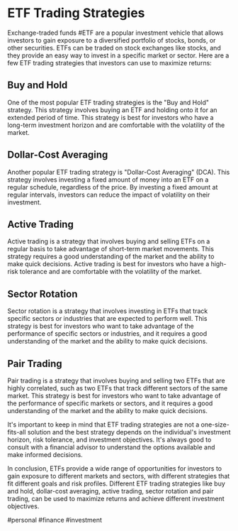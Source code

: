 # ETF Trading Strategies

Exchange-traded funds #ETF are a popular investment vehicle that allows investors to gain exposure to a diversified portfolio of stocks, bonds, or other securities. ETFs can be traded on stock exchanges like stocks, and they provide an easy way to invest in a specific market or sector. Here are a few ETF trading strategies that investors can use to maximize returns:

## Buy and Hold

One of the most popular ETF trading strategies is the "Buy and Hold" strategy. This strategy involves buying an ETF and holding onto it for an extended period of time. This strategy is best for investors who have a long-term investment horizon and are comfortable with the volatility of the market.

## Dollar-Cost Averaging

Another popular ETF trading strategy is "Dollar-Cost Averaging" (DCA). This strategy involves investing a fixed amount of money into an ETF on a regular schedule, regardless of the price. By investing a fixed amount at regular intervals, investors can reduce the impact of volatility on their investment.

## Active Trading

Active trading is a strategy that involves buying and selling ETFs on a regular basis to take advantage of short-term market movements. This strategy requires a good understanding of the market and the ability to make quick decisions. Active trading is best for investors who have a high-risk tolerance and are comfortable with the volatility of the market.

## Sector Rotation

Sector rotation is a strategy that involves investing in ETFs that track specific sectors or industries that are expected to perform well. This strategy is best for investors who want to take advantage of the performance of specific sectors or industries, and it requires a good understanding of the market and the ability to make quick decisions.

## Pair Trading

Pair trading is a strategy that involves buying and selling two ETFs that are highly correlated, such as two ETFs that track different sectors of the same market. This strategy is best for investors who want to take advantage of the performance of specific markets or sectors, and it requires a good understanding of the market and the ability to make quick decisions.

It's important to keep in mind that ETF trading strategies are not a one-size-fits-all solution and the best strategy depends on the individual's investment horizon, risk tolerance, and investment objectives. It's always good to consult with a financial advisor to understand the options available and make informed decisions.

In conclusion, ETFs provide a wide range of opportunities for investors to gain exposure to different markets and sectors, with different strategies that fit different goals and risk profiles. Different ETF trading strategies like buy and hold, dollar-cost averaging, active trading, sector rotation and pair trading, can be used to maximize returns and achieve different investment objectives.

#personal #finance #investment 